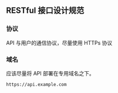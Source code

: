 ## RESTful 接口设计规范

### 协议

API 与用户的通信协议，尽量使用 HTTPs 协议

### 域名

应该尽量将 API 部署在专用域名之下。

```
https://api.example.com
```
